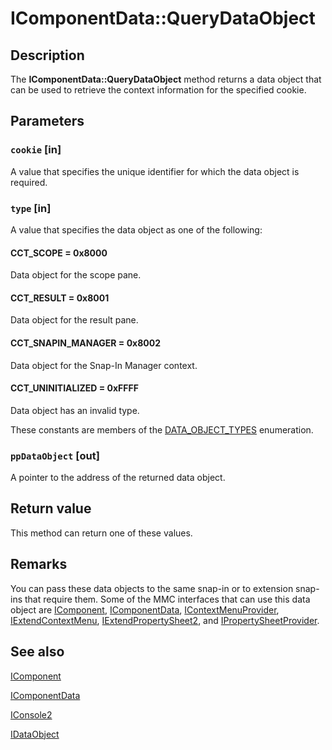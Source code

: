 # IComponentData::QueryDataObject

## Description

The **IComponentData::QueryDataObject** method returns a data object that can be used to retrieve the context information for the specified cookie.

## Parameters

### `cookie` [in]

A value that specifies the unique identifier for which the data object is required.

### `type` [in]

A value that specifies the data object as one of the following:

#### CCT_SCOPE = 0x8000

Data object for the scope pane.

#### CCT_RESULT = 0x8001

Data object for the result pane.

#### CCT_SNAPIN_MANAGER = 0x8002

Data object for the Snap-In Manager context.

#### CCT_UNINITIALIZED = 0xFFFF

Data object has an invalid type.

These constants are members of the
[DATA_OBJECT_TYPES](https://learn.microsoft.com/windows/desktop/api/mmc/ne-mmc-data_object_types) enumeration.

### `ppDataObject` [out]

A pointer to the address of the returned data object.

## Return value

This method can return one of these values.

## Remarks

You can pass these data objects to the same snap-in or to extension snap-ins that require them. Some of the MMC interfaces that can use this data object are
[IComponent](https://learn.microsoft.com/windows/desktop/api/mmc/nn-mmc-icomponent),
[IComponentData](https://learn.microsoft.com/windows/desktop/api/mmc/nn-mmc-icomponentdata),
[IContextMenuProvider](https://learn.microsoft.com/windows/desktop/api/mmc/nn-mmc-icontextmenuprovider),
[IExtendContextMenu](https://learn.microsoft.com/windows/desktop/api/mmc/nn-mmc-iextendcontextmenu),
[IExtendPropertySheet2](https://learn.microsoft.com/windows/desktop/api/mmc/nn-mmc-iextendpropertysheet2), and
[IPropertySheetProvider](https://learn.microsoft.com/windows/desktop/api/mmc/nn-mmc-ipropertysheetprovider).

## See also

[IComponent](https://learn.microsoft.com/windows/desktop/api/mmc/nn-mmc-icomponent)

[IComponentData](https://learn.microsoft.com/windows/desktop/api/mmc/nn-mmc-icomponentdata)

[IConsole2](https://learn.microsoft.com/windows/desktop/api/mmc/nn-mmc-iconsole2)

[IDataObject](https://learn.microsoft.com/windows/desktop/api/objidl/nn-objidl-idataobject)